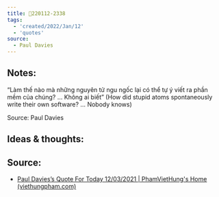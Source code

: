 ```yaml
---
title: 💬220112-2338
tags:
  - 'created/2022/Jan/12'
  - 'quotes'
source:
  - Paul Davies
---
```


## Notes:
“Làm thế nào mà những nguyên tử ngu ngốc lại có thể tự ý viết ra phần mềm của chúng? … Không ai biết” (How did stupid atoms spontaneously write their own software? … Nobody knows)

Source: Paul Davies

## Ideas & thoughts:

## Source:
- [Paul Davies’s Quote For Today 12/03/2021 | PhamVietHung's Home (viethungpham.com)](https://viethungpham.com/2021/03/12/paul-daviess-quote-for-today-12-03-2021/)